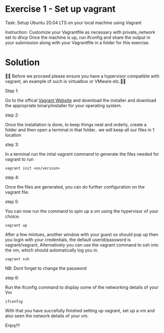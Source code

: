 <!-- @format -->

# Exercise 1 - Set up vagrant

Task: Setup Ubuntu 20.04 LTS on your local machine using Vagrant

Instruction:
Customize your Vagrantfile as necessary with private_network set to dhcp
Once the machine is up, run ifconfig and share the output in your submission along with your Vagrantfile in a folder for this exercise.

# Solution

🚧🚧 Before we proceed please ensure you have a hypervisor compatible with vagrant, an example of such is virtualbox or VMware etc.🚧🚧

Step 1:

Go to the offical <a href="https://developer.hashicorp.com/vagrant/downloads?product_intent=vagrant">Vagrant Website</a> and download the installer and download the appropriate binary/installer for your operating system.

step 2:

Once the installation is done, to keep things neat and orderly, create a folder and then open a terminal in that folder.. we will keep all our files in 1 location

step 3:

In a terminal run the intial vagrant command to generate the files needed for vagrant to run

```
vagrant init <os/version>
```

step 4:

Once the files are generated, you can do further configuration on the vagrant file.

step 5:

You can now run the command to spin up a vm using the hypervisor of your choice.

```
vagrant up
```

After a few mintues, another window with your guest os should pop up then you login with your credentials, the default userid/password is vagrant/vagrant, Alternatively you can use the vagrant command to ssh into the vm, which should automatically log you in.

```
vagrant ssh
```

NB: Dont forget to change the password

step 6:

Run the ifconfig command to display some of the networking details of your Vm

```
ifconfig
```

With that you have succefully finished setting up vagrant, set up a vm and also seen the network details of your vm.

Enjoy!!!

